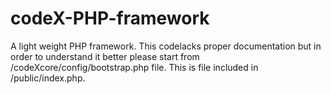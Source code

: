 codeX-PHP-framework
===================

A light weight PHP framework. This codelacks proper documentation but in order to understand it better please start from /codeXcore/config/bootstrap.php file. This is file included in /public/index.php.